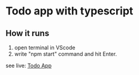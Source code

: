 # Todo app with typescript

## How it runs

1. open terminal in VScode
2. write "npm start" command and hit Enter.

see live: [Todo App](https://fantastic-blancmange-cbdb76.netlify.app/)
